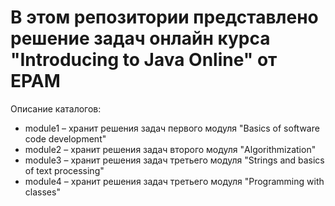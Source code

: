 # В этом репозитории представлено решение задач онлайн курса "Introducing to Java Online" от EPAM
Описание каталогов:
* module1 – хранит решения задач первого модуля "Basics of software code development"
* module2 – хранит решения задач второго модуля "Algorithmization"
* module3 – хранит решения задач третьего модуля "Strings and basics of text processing"
* module4 – хранит решения задач третьего модуля "Programming with classes"
